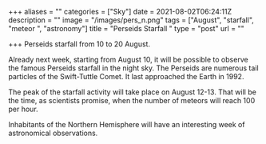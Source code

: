 +++
aliases = ""
categories = ["Sky"]
date = 2021-08-02T06:24:11Z
description = ""
image = "/images/pers_n.png"
tags = ["August", "starfall", "meteor ", "astronomy"]
title = "Perseids Starfall "
type = "post"
url = ""

+++
Perseids starfall from 10 to 20 August.

Already next week, starting from August 10, it will be possible to observe the famous Perseids starfall in the night sky. The Perseids are numerous tail particles of the Swift-Tuttle Comet. It last approached the Earth in 1992.

The peak of the starfall activity will take place on August 12-13. That will be the time, as scientists promise, when the number of meteors will reach 100 per hour. 

Inhabitants of the Northern Hemisphere will have an interesting week of astronomical observations.